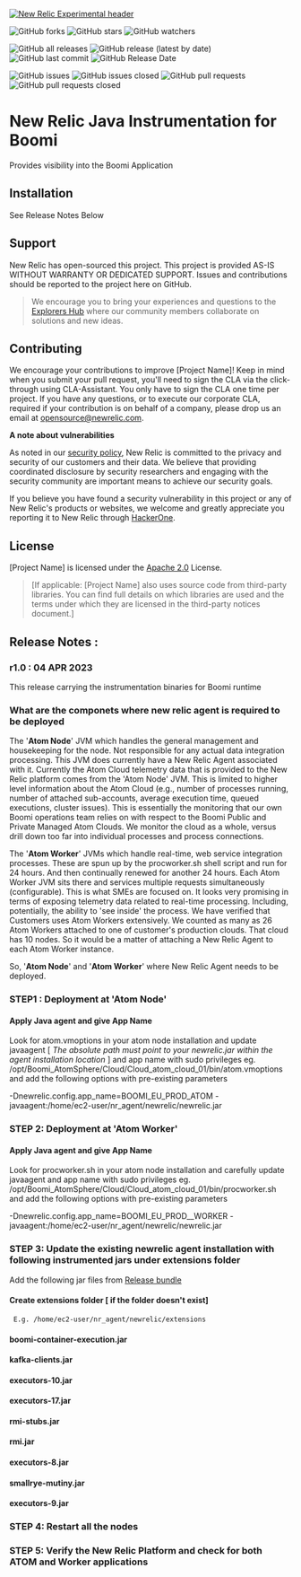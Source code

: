 [![New Relic Experimental header](https://github.com/newrelic/opensource-website/raw/main/src/images/categories/Experimental.png)](https://opensource.newrelic.com/oss-category/#new-relic-experimental)


![GitHub forks](https://img.shields.io/github/forks/newrelic-experimental/newrelic-java-boomi?style=social)
![GitHub stars](https://img.shields.io/github/stars/newrelic-experimental/newrelic-java-boomi?style=social)
![GitHub watchers](https://img.shields.io/github/watchers/newrelic-experimental/newrelic-java-boomi?style=social)

![GitHub all releases](https://img.shields.io/github/downloads/newrelic-experimental/newrelic-java-boomi/total)
![GitHub release (latest by date)](https://img.shields.io/github/v/release/newrelic-experimental/newrelic-java-boomi)
![GitHub last commit](https://img.shields.io/github/last-commit/newrelic-experimental/newrelic-java-boomi)
![GitHub Release Date](https://img.shields.io/github/release-date/newrelic-experimental/newrelic-java-boomi)


![GitHub issues](https://img.shields.io/github/issues/newrelic-experimental/newrelic-java-boomi)
![GitHub issues closed](https://img.shields.io/github/issues-closed/newrelic-experimental/newrelic-java-boomi)
![GitHub pull requests](https://img.shields.io/github/issues-pr/newrelic-experimental/newrelic-java-boomi)
![GitHub pull requests closed](https://img.shields.io/github/issues-pr-closed/newrelic-experimental/newrelic-java-boomi)


# New Relic Java Instrumentation for Boomi

Provides visibility into the Boomi Application   

  
## Installation

See Release Notes Below

## Support

New Relic has open-sourced this project. This project is provided AS-IS WITHOUT WARRANTY OR DEDICATED SUPPORT. Issues and contributions should be reported to the project here on GitHub.

>We encourage you to bring your experiences and questions to the [Explorers Hub](https://discuss.newrelic.com) where our community members collaborate on solutions and new ideas.

## Contributing

We encourage your contributions to improve [Project Name]! Keep in mind when you submit your pull request, you'll need to sign the CLA via the click-through using CLA-Assistant. You only have to sign the CLA one time per project. If you have any questions, or to execute our corporate CLA, required if your contribution is on behalf of a company, please drop us an email at opensource@newrelic.com.

**A note about vulnerabilities**

As noted in our [security policy](../../security/policy), New Relic is committed to the privacy and security of our customers and their data. We believe that providing coordinated disclosure by security researchers and engaging with the security community are important means to achieve our security goals.

If you believe you have found a security vulnerability in this project or any of New Relic's products or websites, we welcome and greatly appreciate you reporting it to New Relic through [HackerOne](https://hackerone.com/newrelic).

## License

[Project Name] is licensed under the [Apache 2.0](http://apache.org/licenses/LICENSE-2.0.txt) License.

>[If applicable: [Project Name] also uses source code from third-party libraries. You can find full details on which libraries are used and the terms under which they are licensed in the third-party notices document.]

## Release Notes :
  
### r1.0 : 04 APR 2023

This release carrying the instrumentation binaries for Boomi runtime 

### What are the componets where new relic agent is required to be deployed

The '**Atom Node**' JVM which handles the general management and housekeeping for the node.  Not responsible for any actual data integration processing.  This JVM does currently have a New Relic Agent associated with it.
Currently the Atom Cloud telemetry data that is provided to the New Relic platform comes from the 'Atom Node' JVM.  This is limited to higher level information about the Atom Cloud (e.g., number of processes running, number of attached sub-accounts, average execution time, queued executions, cluster issues).
This is essentially the monitoring that our own Boomi operations team relies on with respect to the Boomi Public and Private Managed Atom Clouds.  We monitor the cloud as a whole, versus drill down too far into individual processes and process connections.


The '**Atom Worker**' JVMs which handle real-time, web service integration processes.  These are spun up by the procworker.sh shell script and run for 24 hours.  And then continually renewed for another 24 hours. Each Atom Worker JVM sits there and services multiple requests simultaneously (configurable).
This is what SMEs are focused on.  It looks very promising in terms of exposing telemetry data related to real-time processing.  Including, potentially, the ability to 'see inside' the process.  We have verified that Customers uses Atom Workers extensively.  We counted as many as 26 Atom Workers attached to one of customer's production clouds.  That cloud has 10 nodes.  So it would be a matter of attaching a New Relic Agent to each Atom Worker instance.

So, '**Atom Node**' and '**Atom Worker**' where New Relic Agent needs to be deployed.


### STEP1 : Deployment at '**Atom Node**'

#### Apply Java agent and give App Name

Look for atom.vmoptions in your atom node installation and update javaagent [ _The absolute path must point to your newrelic.jar within the agent installation location_ ] and app name with sudo privileges 
eg. /opt/Boomi_AtomSphere/Cloud/Cloud_atom_cloud_01/bin/atom.vmoptions and add the following options with pre-existing parameters

-Dnewrelic.config.app_name=BOOMI_EU_PROD_ATOM
-javaagent:/home/ec2-user/nr_agent/newrelic/newrelic.jar

### STEP 2: Deployment at '**Atom Worker**'

#### Apply Java agent and give App Name

Look for procworker.sh in your atom node installation and carefully update javaagent and app name with sudo privileges 
eg. /opt/Boomi_AtomSphere/Cloud/Cloud_atom_cloud_01/bin/procworker.sh and add the following options with pre-existing parameters


-Dnewrelic.config.app_name=BOOMI_EU_PROD__WORKER
-javaagent:/home/ec2-user/nr_agent/newrelic/newrelic.jar

### STEP 3: Update the existing newrelic agent installation with following instrumented jars under extensions folder

Add the following jar files from [Release bundle](https://github.com/newrelic-experimental/newrelic-java-boomi/releases/download/r1.0/newrelic-java-boomi-r1.0.zip) 

#### Create extensions folder [ if the folder doesn't exist] 
     E.g. /home/ec2-user/nr_agent/newrelic/extensions

#### boomi-container-execution.jar	
#### kafka-clients.jar
#### executors-10.jar
#### executors-17.jar	
#### rmi-stubs.jar
#### rmi.jar
#### executors-8.jar			
#### smallrye-mutiny.jar
#### executors-9.jar

### STEP 4: Restart all the nodes

### STEP 5: Verify the New Relic Platform and check for both ATOM and Worker applications
